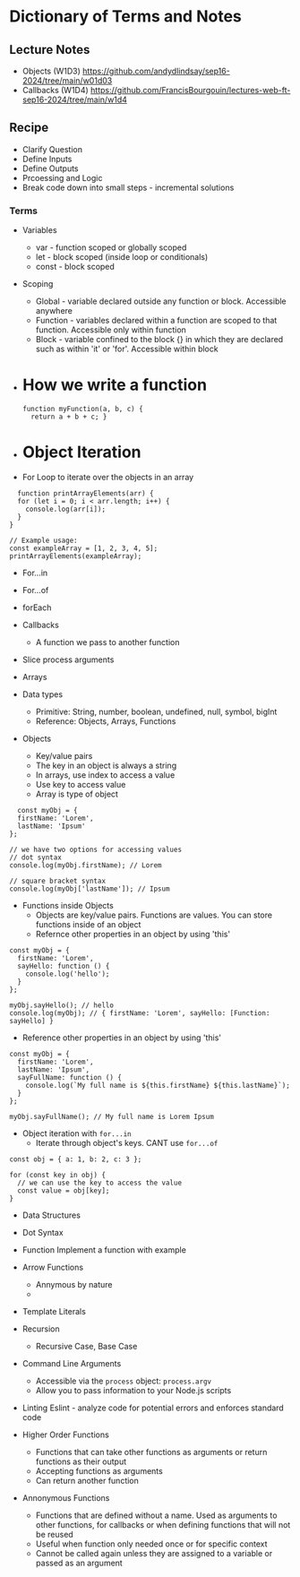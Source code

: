 # Dictionary of Terms and Notes

## Lecture Notes
  * Objects (W1D3) https://github.com/andydlindsay/sep16-2024/tree/main/w01d03
  * Callbacks (W1D4) https://github.com/FrancisBourgouin/lectures-web-ft-sep16-2024/tree/main/w1d4 

## Recipe
  - Clarify Question
  - Define Inputs
  -  Define Outputs
  -  Prcoessing and Logic
  -  Break code down into small steps - incremental solutions
  
### Terms

* Variables
  - var - function scoped or globally scoped
  - let - block scoped (inside loop or conditionals)
  - const - block scoped

* Scoping
  - Global - variable declared outside any function or block. Accessible anywhere
  - Function - variables declared within a function are scoped to that function. Accessible only within function
  - Block - variable confined to the block {} in which they are declared such as within 'it' or 'for'. Accessible within block

* # How we write a function
  ```
  function myFunction(a, b, c) {
    return a + b + c; }
* # Object Iteration
* For Loop to iterate over the objects in an array
```
  function printArrayElements(arr) {
  for (let i = 0; i < arr.length; i++) {
    console.log(arr[i]);
  }
}

// Example usage:
const exampleArray = [1, 2, 3, 4, 5];
printArrayElements(exampleArray); 
```


*  For...in

* For...of

* forEach



* Callbacks
  - A function we pass to another function
* Slice process arguments
* Arrays
* Data types
  - Primitive: String, number, boolean, undefined, null, symbol, bigInt
  - Reference: Objects, Arrays, Functions


* Objects
  - Key/value pairs
  - The key in an object is always a string
  - In arrays, use index to access a value
  - Use key to access value
  - Array is type of object

```
  const myObj = {
  firstName: 'Lorem',
  lastName: 'Ipsum'
};

// we have two options for accessing values
// dot syntax
console.log(myObj.firstName); // Lorem

// square bracket syntax
console.log(myObj['lastName']); // Ipsum
```
- Functions inside Objects
  - Objects are key/value pairs. Functions are values. You can store functions inside of an object
  - Refernce other properties in an object by using 'this'
```
const myObj = {
  firstName: 'Lorem',
  sayHello: function () {
    console.log('hello');
  }
};

myObj.sayHello(); // hello
console.log(myObj); // { firstName: 'Lorem', sayHello: [Function: sayHello] }
```  
  - Reference other properties in an object by using 'this'
```
const myObj = {
  firstName: 'Lorem',
  lastName: 'Ipsum',
  sayFullName: function () {
    console.log(`My full name is ${this.firstName} ${this.lastName}`);
  }
};

myObj.sayFullName(); // My full name is Lorem Ipsum
```
 - Object iteration with ```for...in```
    - Iterate through object's keys. CANT use ```for...of```
```
const obj = { a: 1, b: 2, c: 3 };

for (const key in obj) {
  // we can use the key to access the value
  const value = obj[key];
}
```


* Data Structures
* Dot Syntax


* Function
    Implement a function with example

* Arrow Functions
  - Annymous by nature
  - 

* Template Literals

* Recursion
  - Recursive Case, Base Case 

* Command Line Arguments
  - Accessible via the ```process``` object: ```process.argv```
  - Allow you to pass information to your Node.js scripts

* Linting
  Eslint - analyze code for potential errors and enforces standard code

* Higher Order Functions
  - Functions that can take other functions as arguments or return functions as their output
  - Accepting functions as arguments
  - Can return another function

* Annonymous Functions
  - Functions that are defined without a name. Used as arguments to other functions, for callbacks
  or when defining functions that will not be reused
  - Useful when function only needed once or for specific context
  - Cannot be called again unless they are assigned to a variable or passed as an argument





